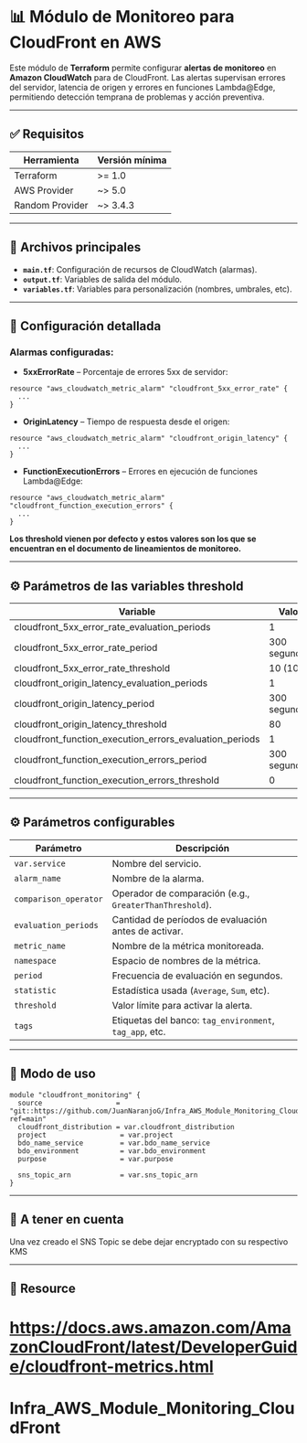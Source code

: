 # 📊 Módulo de Monitoreo para CloudFront en AWS

Este módulo de **Terraform** permite configurar **alertas de monitoreo** en **Amazon CloudWatch** para de CloudFront. Las alertas supervisan errores del servidor, latencia de origen y errores en funciones Lambda@Edge, permitiendo detección temprana de problemas y acción preventiva.

---

## ✅ Requisitos

| Herramienta     | Versión mínima |
| --------------- | -------------- |
| Terraform       | >= 1.0         |
| AWS Provider    | ~> 5.0         |
| Random Provider | ~> 3.4.3       |

---

## 📁 Archivos principales

- **`main.tf`**: Configuración de recursos de CloudWatch (alarmas).
- **`output.tf`**: Variables de salida del módulo.
- **`variables.tf`**: Variables para personalización (nombres, umbrales, etc).

---

## 🔧 Configuración detallada

### Alarmas configuradas:

- **5xxErrorRate** – Porcentaje de errores 5xx de servidor:

```hcl
resource "aws_cloudwatch_metric_alarm" "cloudfront_5xx_error_rate" {
  ...
}
```

- **OriginLatency** – Tiempo de respuesta desde el origen:

```hcl
resource "aws_cloudwatch_metric_alarm" "cloudfront_origin_latency" {
  ...
}
```

- **FunctionExecutionErrors** – Errores en ejecución de funciones Lambda@Edge:

```hcl
resource "aws_cloudwatch_metric_alarm" "cloudfront_function_execution_errors" {
  ...
}
```

**Los threshold vienen por defecto y estos valores son los que se encuentran en el documento de lineamientos de monitoreo.**

---

## ⚙️ Parámetros de las variables threshold

| Variable                                                  | Valor        |
| --------------------------------------------------------- | ------------ |
| cloudfront_5xx_error_rate_evaluation_periods              | 1            |
| cloudfront_5xx_error_rate_period                          | 300 segundos |
| cloudfront_5xx_error_rate_threshold                       | 10 (10%)     |
| cloudfront_origin_latency_evaluation_periods              | 1            |
| cloudfront_origin_latency_period                          | 300 segundos |
| cloudfront_origin_latency_threshold                       | 80           |
| cloudfront_function_execution_errors_evaluation_periods   | 1            |
| cloudfront_function_execution_errors_period               | 300 segundos |
| cloudfront_function_execution_errors_threshold            | 0            |


---

## ⚙️ Parámetros configurables

| Parámetro             | Descripción                                             |
| --------------------- | ------------------------------------------------------- |
| `var.service`         | Nombre del servicio.                                    |
| `alarm_name`          | Nombre de la alarma.                                    |
| `comparison_operator` | Operador de comparación (e.g., `GreaterThanThreshold`). |
| `evaluation_periods`  | Cantidad de períodos de evaluación antes de activar.    |
| `metric_name`         | Nombre de la métrica monitoreada.                       |
| `namespace`           | Espacio de nombres de la métrica.                       |
| `period`              | Frecuencia de evaluación en segundos.                   |
| `statistic`           | Estadística usada (`Average`, `Sum`, etc).              |
| `threshold`           | Valor límite para activar la alerta.                    |
| `tags`                | Etiquetas del banco: `tag_environment`, `tag_app`, etc. |

---

## 🧪 Modo de uso

```hcl
module "cloudfront_monitoring" {
  source                  = "git::https://github.com/JuanNaranjoG/Infra_AWS_Module_Monitoring_CloudFront.git//cloudfront?ref=main"
  cloudfront_distribution = var.cloudfront_distribution
  project                  = var.project
  bdo_name_service         = var.bdo_name_service
  bdo_environment          = var.bdo_environment
  purpose                  = var.purpose

  sns_topic_arn            = var.sns_topic_arn
}
```

---

## 🧪 A tener en cuenta

Una vez creado el SNS Topic se debe dejar encryptado con su respectivo KMS

---

## 📝 Resource

# https://docs.aws.amazon.com/AmazonCloudFront/latest/DeveloperGuide/cloudfront-metrics.html

# Infra_AWS_Module_Monitoring_CloudFront
